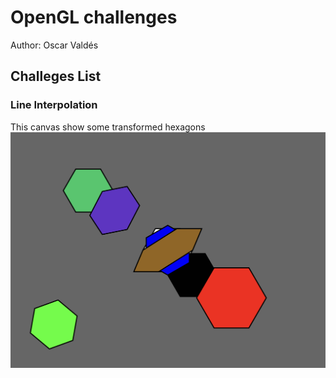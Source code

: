 # OpenGL challenges

Author: Oscar Valdés

## Challeges List

### Line Interpolation
This canvas show some transformed hexagons
![alt text](https://github.com/Jhoscar22/ComputerGraphics/blob/main/Processing/PolygonTransformations/README/canvas.png?raw=true)